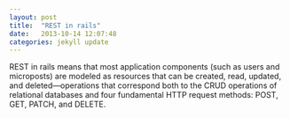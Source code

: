 ```yaml
---
layout: post
title:  "REST in rails"
date:   2013-10-14 12:07:48
categories: jekyll update
---
```


REST in rails means that most application components (such as users and microposts) are modeled as resources that can be created, read, updated, and deleted—operations that correspond both to the CRUD operations of relational databases and four fundamental HTTP request methods: POST, GET, PATCH, and DELETE. 
